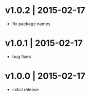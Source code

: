 # v1.0.2 | 2015-02-17
* fix package names

# v1.0.1 | 2015-02-17
* bug fixes

# v1.0.0 | 2015-02-17
* initial release
